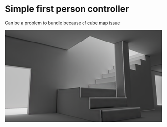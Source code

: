 # Simple first person controller
Can be a problem to bundle because of [cube map issue](https://github.com/defold/defold/issues/6325)

![pcss](https://github.com/abadonna/defold-first-person/blob/main/sample.png)

